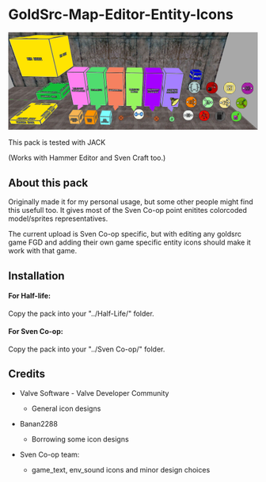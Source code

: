 
GoldSrc-Map-Editor-Entity-Icons
=

![preview](icon_prew.jpg)

This pack is tested with JACK

(Works with Hammer Editor and Sven Craft too.)

## About this pack

Originally made it for my personal usage, but some other people might find this usefull too.
It gives most of the Sven Co-op point enitites colorcoded model/sprites representatives.

The current upload is Sven Co-op specific, but with editing any goldsrc game FGD and adding their
own game specific entity icons should make it work with that game.

## Installation 

#### **For Half-life:** 
Copy the pack into your "../Half-Life/" folder.

#### **For Sven Co-op:** 
Copy the pack into your "../Sven Co-op/" folder.

## Credits 

- Valve Software - Valve Developer Community
   - General icon designs

- Banan2288
  - Borrowing some icon designs

- Sven Co-op team:
   - game_text, env_sound icons and minor design choices

